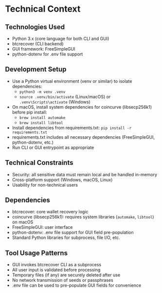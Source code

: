 # Technical Context

## Technologies Used
- Python 3.x (core language for both CLI and GUI)
- btcrecover (CLI backend)
- GUI framework: FreeSimpleGUI
- python-dotenv for .env file support

## Development Setup
- Use a Python virtual environment (venv or similar) to isolate dependencies:
  - `python3 -m venv .venv`
  - `source .venv/bin/activate` (Linux/macOS) or `.venv\Scripts\activate` (Windows)
- On macOS, install system dependencies for coincurve (libsecp256k1) before pip install:
  - `brew install automake`
  - `brew install libtool`
- Install dependencies from requirements.txt: `pip install -r requirements.txt`
- requirements.txt includes all necessary dependencies (FreeSimpleGUI, python-dotenv, etc.)
- Run CLI or GUI entrypoint as appropriate

## Technical Constraints
- Security: all sensitive data must remain local and be handled in-memory
- Cross-platform support (Windows, macOS, Linux)
- Usability for non-technical users

## Dependencies
- btcrecover: core wallet recovery logic
- coincurve (libsecp256k1): requires system libraries (`automake`, `libtool`) on macOS
- FreeSimpleGUI: user interface
- python-dotenv: .env file support for GUI field pre-population
- Standard Python libraries for subprocess, file I/O, etc.

## Tool Usage Patterns
- GUI invokes btcrecover CLI as a subprocess
- All user input is validated before processing
- Temporary files (if any) are securely deleted after use
- No network transmission of seeds or passphrases
- .env file can be used to pre-populate GUI fields for convenience

